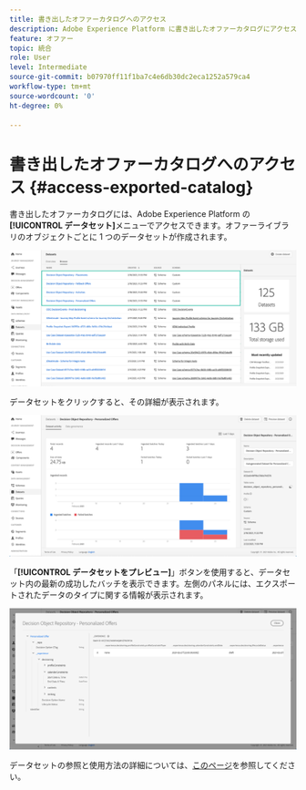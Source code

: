 ```yaml
---
title: 書き出したオファーカタログへのアクセス
description: Adobe Experience Platform に書き出したオファーカタログにアクセスする方法を説明します。
feature: オファー
topic: 統合
role: User
level: Intermediate
source-git-commit: b07970ff11f1ba7c4e6db30dc2eca1252a579ca4
workflow-type: tm+mt
source-wordcount: '0'
ht-degree: 0%

---
```


# 書き出したオファーカタログへのアクセス {#access-exported-catalog}

書き出したオファーカタログには、Adobe Experience Platform の&#x200B;**[!UICONTROL データセット]**&#x200B;メニューでアクセスできます。オファーライブラリのオブジェクトごとに 1 つのデータセットが作成されます。

![](../../assets/datasets-list.png)

データセットをクリックすると、その詳細が表示されます。

![](../../assets/dataset-activity.png)

「**[!UICONTROL データセットをプレビュー]**」ボタンを使用すると、データセット内の最新の成功したバッチを表示できます。左側のパネルには、エクスポートされたデータのタイプに関する情報が表示されます。

![](../../assets/dataset-preview.png)

データセットの参照と使用方法の詳細については、[このページ](../../get-started-datasets.md)を参照してください。
